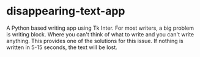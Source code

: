 # disappearing-text-app
A Python based writing app using Tk Inter. For most writers, a big problem is writing block. Where you can't think of what to write and you can't write anything. This provides one of the solutions for this issue. If nothing is written in 5-15 seconds, the text will be lost.
